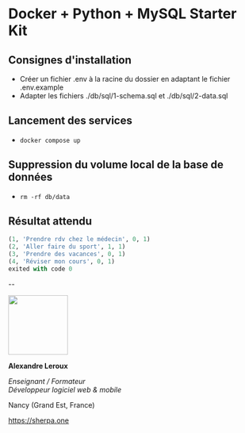 # Docker + Python + MySQL Starter Kit

## Consignes d'installation

- Créer un fichier .env à la racine du dossier en adaptant le fichier .env.example
- Adapter les fichiers ./db/sql/1-schema.sql et ./db/sql/2-data.sql

## Lancement des services
- `docker compose up`

## Suppression du volume local de la base de données
- `rm -rf db/data`

## Résultat attendu

```SQL
(1, 'Prendre rdv chez le médecin', 0, 1)
(2, 'Aller faire du sport', 1, 1)
(3, 'Prendre des vacances', 0, 1)
(4, 'Réviser mon cours', 0, 1)
exited with code 0
```

--

<img src="https://sherpa.one/images/sherpa-logotype.png" width="120px">

__Alexandre Leroux__

_Enseignant / Formateur_<br>
_Développeur logiciel web & mobile_

Nancy (Grand Est, France)

https://sherpa.one
